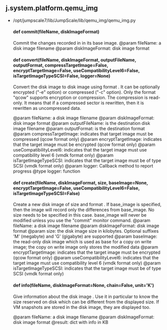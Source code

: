 ## j.system.platform.qemu_img

- /opt/jumpscale7/lib/JumpScale/lib/qemu_img/qemu_img.py

    #### def commit(fileName, diskImageFormat) 
    
    Commit the changes recorded in <fileName> in its base image.
    @param fileName: a disk image filename
    @param diskImageFormat: disk image format
    #### def convert(fileName, diskImageFormat, outputFileName, outputFormat, compressTargetImage=False, encryptTargetImage=False, useCompatibilityLevel6=False, isTargetImageTypeSCSI=False, logger=None) 
    
    Convert the disk image <fileName> to disk image <outputFileName> using format <outputFormat>.
    It can be optionally encrypted ("-e" option) or compressed ("-c" option).
    Only the format "qcow" supports encryption or compression. The compression is read-only.
    It means that if a compressed sector is rewritten, then it is rewritten as uncompressed data.
    
    @param fileName: a disk image filename
    @param diskImageFormat: disk image format
    @param outputFileName: is the destination disk image filename
    @param outputFormat: is the destination format
    @param compressTargetImage: indicates that target image must be compressed (qcow format only)
    @param encryptTargetImage: indicates that the target image must be encrypted (qcow format only)
    @param useCompatibilityLevel6: indicates that the target image must use compatibility level 6 (vmdk format only)
    @param isTargetImageTypeSCSI: indicates that the target image must be of type SCSI (vmdk format only)
    @param logger: Callback method to report progress
    @type logger: function
    #### def create(fileName, diskImageFormat, size, baseImage=None, encryptTargetImage=False, useCompatibilityLevel6=False, isTargetImageTypeSCSI=False) 
    
    Create a new disk image <fileName> of size <size> and format <diskImageFormat>.
    If base_image is specified, then the image will record only the differences from base_image. No size needs to be specified in this case. base_image will never be modified unless you use the "commit" monitor command.
    @param fileName: a disk image filename
    @param diskImageFormat: disk image format
    @param size: the disk image size in kilobytes. Optional suffixes 'M' (megabyte) and 'G' (gigabyte) are supported
    @param baseImage: the read-only disk image which is used as base for a copy on write image; the copy on write image only stores the modified data
    @param encryptTargetImage: indicates that the target image must be encrypted (qcow format only)
    @param useCompatibilityLevel6: indicates that the target image must use compatibility level 6 (vmdk format only)
    @param isTargetImageTypeSCSI: indicates that the target image must be of type SCSI (vmdk format only)
    #### def info(fileName, diskImageFormat=None, chain=False, unit='K') 
    
    Give information about the disk image <fileName>. Use it in particular to know the size reserved on
    disk which can be different from the displayed size. If VM snapshots are stored in the disk image,
    they are displayed too.
    
    @param fileName: a disk image filename
    @param diskImageFormat: disk image format
    @result: dict with info in KB
